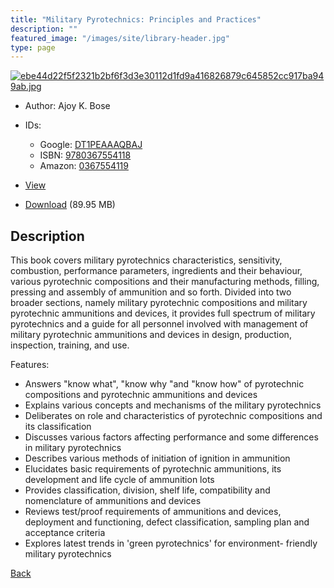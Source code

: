 ```yaml
---
title: "Military Pyrotechnics: Principles and Practices"
description: ""
featured_image: "/images/site/library-header.jpg"
type: page
---
```


<a href="https://drive.google.com/uc?export=view&id=1okqEkF_yCJxZ7W26ngUhyaE2MRLfeH9P" target="_blank">![ebe44d22f5f2321b2bf6f3d3e30112d1fd9a416826879c645852cc917ba949ab.jpg](https://drive.google.com/uc?export=view&id=1UgeMPz-dvQMFGxFwYVtD9UP0zlJRDE2l)</a>
* Author: Ajoy K. Bose
* IDs:
  * Google: <a href="https://books.google.com/books?id=DT1PEAAAQBAJ" target="_blank">DT1PEAAAQBAJ</a>
  * ISBN: <a href="https://www.worldcat.org/isbn/9780367554118" target="_blank">9780367554118</a>
  * Amazon: <a href="https://www.amazon.com/dp/0367554119" target="_blank">0367554119</a>
* <a href="https://drive.google.com/uc?export=view&id=1okqEkF_yCJxZ7W26ngUhyaE2MRLfeH9P" target="_blank">View</a>

* [Download](https://drive.google.com/uc?export=download&id=1okqEkF_yCJxZ7W26ngUhyaE2MRLfeH9P) (89.95 MB)

## Description<div>
<p>This book covers military pyrotechnics characteristics, sensitivity, combustion, performance parameters, ingredients and their behaviour, various pyrotechnic compositions and their manufacturing methods, filling, pressing and assembly of ammunition and so forth. Divided into two broader sections, namely military pyrotechnic compositions and military pyrotechnic ammunitions and devices, it provides full spectrum of military pyrotechnics and a guide for all personnel involved with management of military pyrotechnic ammunitions and devices in design, production, inspection, training, and use.</p>
<p>Features:</p>
<ul><li>Answers "know what", "know why "and "know how" of pyrotechnic compositions and pyrotechnic ammunitions and devices</li>
<li>Explains various concepts and mechanisms of the military pyrotechnics</li>
<li>Deliberates on role and characteristics of pyrotechnic compositions and its classification</li>
<li>Discusses various factors affecting performance and some differences in military pyrotechnics</li>
<li>Describes various methods of initiation of ignition in ammunition</li>
<li>Elucidates basic requirements of pyrotechnic ammunitions, its development and life cycle of ammunition lots</li>
<li>Provides classification, division, shelf life, compatibility and nomenclature of ammunitions and devices</li>
<li>Reviews test/proof requirements of ammunitions and devices, deployment and functioning, defect classification, sampling plan and acceptance criteria</li>
<li>Explores latest trends in 'green pyrotechnics' for environment- friendly military pyrotechnics</li></ul></div>

[Back](/library/)
